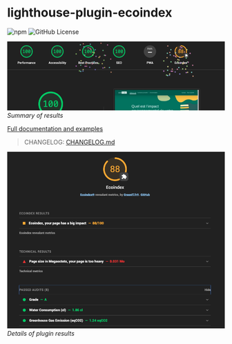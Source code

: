 # lighthouse-plugin-ecoindex

![npm](https://img.shields.io/npm/v/lighthouse-plugin-ecoindex) ![GitHub License](https://img.shields.io/github/license/NovaGaia/lighthouse-plugin-ecoindex)

![Summary of results](docs/static/ecoindex-intro.png)
_Summary of results_

[Full documentation and examples](https://cnumr.github.io/lighthouse-plugin-ecoindex/)

> CHANGELOG: [CHANGELOG.md](./lighthouse-plugin-ecoindex/CHANGELOG.md)

![Details of plugin results](docs/static/ecoindex-results.png)
_Details of plugin results_
